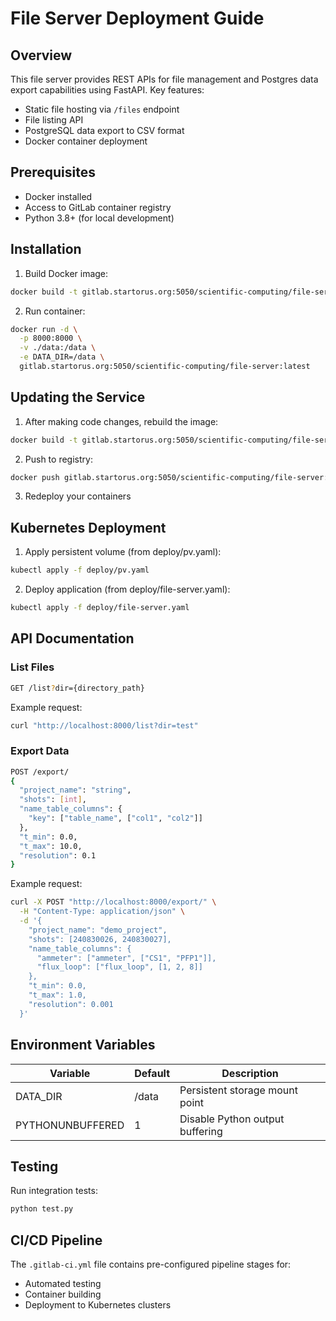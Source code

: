 # File Server Deployment Guide

## Overview
This file server provides REST APIs for file management and Postgres data export capabilities using FastAPI. Key features:
- Static file hosting via `/files` endpoint
- File listing API
- PostgreSQL data export to CSV format
- Docker container deployment

## Prerequisites
- Docker installed
- Access to GitLab container registry
- Python 3.8+ (for local development)

## Installation
1. Build Docker image:
```bash
docker build -t gitlab.startorus.org:5050/scientific-computing/file-server:latest -f Dockerfile .
```

2. Run container:
```bash
docker run -d \
  -p 8000:8000 \
  -v ./data:/data \
  -e DATA_DIR=/data \
  gitlab.startorus.org:5050/scientific-computing/file-server:latest
```

## Updating the Service
1. After making code changes, rebuild the image:
```bash
docker build -t gitlab.startorus.org:5050/scientific-computing/file-server:latest .
```

2. Push to registry:
```bash
docker push gitlab.startorus.org:5050/scientific-computing/file-server:latest
```

3. Redeploy your containers

## Kubernetes Deployment
1. Apply persistent volume (from deploy/pv.yaml):
```bash
kubectl apply -f deploy/pv.yaml
```

2. Deploy application (from deploy/file-server.yaml):
```bash
kubectl apply -f deploy/file-server.yaml
```

## API Documentation
### List Files
```bash
GET /list?dir={directory_path}
```

Example request:
```bash
curl "http://localhost:8000/list?dir=test"
```

### Export Data
```bash
POST /export/
{
  "project_name": "string",
  "shots": [int],
  "name_table_columns": {
    "key": ["table_name", ["col1", "col2"]]
  },
  "t_min": 0.0,
  "t_max": 10.0,
  "resolution": 0.1
}
```

Example request:
```bash
curl -X POST "http://localhost:8000/export/" \
  -H "Content-Type: application/json" \
  -d '{
    "project_name": "demo_project",
    "shots": [240830026, 240830027],
    "name_table_columns": {
      "ammeter": ["ammeter", ["CS1", "PFP1"]],
      "flux_loop": ["flux_loop", [1, 2, 8]]
    },
    "t_min": 0.0,
    "t_max": 1.0,
    "resolution": 0.001
  }'
```

## Environment Variables
| Variable | Default | Description |
|----------|---------|-------------|
| DATA_DIR | /data   | Persistent storage mount point |
| PYTHONUNBUFFERED | 1 | Disable Python output buffering |

## Testing
Run integration tests:
```bash
python test.py
```

## CI/CD Pipeline
The `.gitlab-ci.yml` file contains pre-configured pipeline stages for:
- Automated testing
- Container building
- Deployment to Kubernetes clusters
